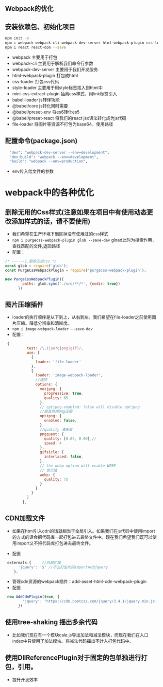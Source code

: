 Webpack的优化
---

## 安装依赖包、初始化项目

```bash
npm init -y 
npm i webpack webpack-cli webpack-dev-server html-webpack-plugin css-loader style-loader mini-css-extract-plugin babel-loader @babel/core @babel/preset-env @babel/preset-react file-loader --save-dev
npm i react react-dom --save
```

* webpack 主要用于打包
* webpack-cli 主要用于解析我们命令行参数
* webpack-dev-server 主要用于我们开发服务
* html-webpack-plugin 打包成html
* css-loader 打包css代码
* style-loader 主要用于用style标签插入到html中
* mini-css-extract-plugin 抽离css样式、用link标签引入
* babel-loader js转译功能
* @babel/core js转化同时需要
* @babel/preset-env 将es6转化es5
* @babel/preset-react 将我们的react jsx语法转化成为js代码
* file-loader 将图片等资源不打包为base64，使用路径

##  配置命令(package.json)

```bash
  "dev": "webpack-dev-server --env=development",
  "dev:build": "webpack --env=development",
  "build": "webpack --env=production",
```
* env传入给文件的参数

# webpack中的各种优化

##  <purgecss-webpack-plugin>删除无用的Css样式(注意如果在项目中有使用动态更改添加样式的话，请不要使用)
* 我们希望在生产环境下删除掉没有使用过的css样式
* <code>npm i purgecss-webpack-plugin glob --save-dev</code> gload此时为搜索作用，查找匹配的文件,返回路径
* 配置：

```JavaScript
/* ------1.删除无用css */
const glob = require('glob'); 
const PurgeCssWebpackPlugin = require('purgecss-webpack-plugin');

new PurgeCssWebpackPlugin({
        paths: glob.sync('./src/**/*', {nodir: true})
      })
```

##  <image-webpack-loader>图片压缩插件
* loader的执行顺序是从下到上，从右到左。我们希望在file-loader之前使用图片压缩。降低分辨率和清晰度。
* <code>npm i image-webpack-loader --save-dev</code>
* 配置：
```JavaScript
 {
          test: /\.(jpe?g|png|gif)/,
          use: [
            {
              loader: 'file-loader'
            },
            {
              loader: 'image-webpack-loader',
              //选项
              options: {
                mozjpeg: {
                  progressive: true,
                  quality: 65
                },
                // optipng.enabled: false will disable optipng
                //是否禁用png压缩
                optipng: {
                  enabled: false,
                },
                //quality 清晰度
                pngquant: {
                  quality: [0.65, 0.90],//
                  speed: 4
                },
                gifsicle: {
                  interlaced: false,
                },
                // the webp option will enable WEBP
                // 优化值
                webp: {
                  quality: 75
                }
              }
            }
          ]
        },
```

##  CDN加载文件
* 如果在html引入cdn的话就相当于全局引入。如果我们在js代码中使用import的方式的话会把代码库一起打包进去最终文件中。现在我们希望我们既可以使用import又不把代码库打包进去最终文件。

* 配置

```JavaScript
 externals:{     //外部扩展
      'jquery': '$' //不去打包代码import中的jquery
    },
```

* 管理cdn资源的webpack插件：add-asset-html-cdn-webpack-plugin
* 配置

```JavaScript
 new AddCdnPlugin(true, {
        'jquery': 'https://cdn.bootcss.com/jquery/3.4.1/jquery.min.js'
      })
```


## 使用tree-shaking 摇出多余代码
* 比如我们现在有一个模块cale.js导出加法和减法模块，而现在我们在入口index中只使用了加法模块。将减法代码摇出不计入打包代码中。


## 使用DllReferencePlugin对于固定的包单独进行打包，引用。
* 提升开发效率